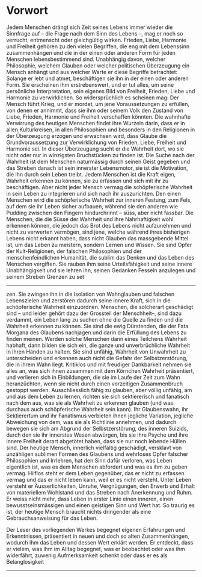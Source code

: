 # Vorwort

Jedem Menschen drängt sich Zeit seines Lebens immer wieder die Sinnfrage
auf – die Frage nach dem Sinn des Lebens –, mag er noch so verrucht, entmenscht oder gleichgültig wirken.
Frieden, Liebe, Harmonie und Freiheit gehören zu den vielen Begriffen, die
eng mit dem Lebenssinn zusammenhängen und die in der einen oder anderen
Form für jeden Menschen lebensbestimmend sind. Unabhängig davon, welcher Philosophie, welchem Glauben oder welcher politischen Überzeugung
ein Mensch anhängt und aus welcher Warte er diese Begriffe betrachtet: Solange er lebt und atmet, beschäftigen sie ihn in der einen oder anderen Form.
Sie erscheinen ihm erstrebenswert, und er tut alles, um seine persönliche Interpretation, sein eigenes Bild von Freiheit, Frieden, Liebe und Harmonie zu
verwirklichen. So widersprüchlich es scheinen mag: Der Mensch führt Krieg,
und er mordet, um jene Voraussetzungen zu erfüllen, von denen er annimmt,
dass sie ihm oder seinem Volk den Zustand von Liebe, Frieden, Harmonie
und Freiheit verschaffen könnten.
Die wahnhafte Verwirrung des heutigen Menschen findet ihre Wurzeln darin, dass er in allen Kulturkreisen, in allen Philosophien und besonders in den
Religionen in der Überzeugung erzogen und erwachsen wird, dass Glaube die
Grundvoraussetzung zur Verwirklichung von Frieden, Liebe, Freiheit und
Harmonie sei. In dieser Überzeugung sucht er die Wahrheit dort, wo sie nicht
oder nur in winzigsten Bruchstücken zu finden ist.
Die Suche nach der Wahrheit ist dem Menschen naturmässig durch seinen
Geist gegeben und das Streben danach ist sein innerster Lebensmotor, sie ist
die Motivation, die ihn durch sein Leben treibt. Jedem Menschen ist die Kraft
eigen, Wahrheit erkennen zu können, sie zu erfassen und sich mit ihr zu beschäftigen. Aber nicht jeder Mensch vermag die schöpferische Wahrheit in
sein Leben zu integrieren und sich nach ihr auszurichten. Den einen Menschen wird die schöpferische Wahrheit zur inneren Festung, zum Fels, auf
dem sie ihr Leben sicher aufbauen, während sie den anderen wie Pudding
zwischen den Fingern hindurchrinnt – süss, aber nicht fassbar.
Die Menschen, die die Süsse der Wahrheit und ihre Nahrhaftigkeit wohl erkennen können, die jedoch das Brot des Lebens nicht aufzunehmen und nicht
zu verwerten vermögen, sind jene, welche während ihres bisherigen Lebens
nicht erkannt haben, dass nicht Glauben das massgebende Mittel ist, um das
Leben zu meistern, sondern Lernen und Wissen. Sie sind Opfer der Kult-Religionen, der falschen Philosophien und der menschenfeindlichen Humanität,
die sublim das Denken und das Leben des Menschen vergiften. Sie rauben
ihm seine Urteilsfähigkeit und seine innere Unabhängigkeit und sie lehren
ihn, seinen Gedanken Fesseln anzulegen und seinem Streben Grenzen zu set

-----

zen. Sie zwingen ihn in die Isolation von Wahnglauben und falschen Lebenszielen und zerstören dadurch seine innere Kraft, sich in die schöpferische
Wahrheit einzuordnen.
Menschen, die solcherart geschädigt sind – und leider gehört dazu der Grossteil der Menschheit–, sind dazu verdammt, ein Leben lang zu suchen ohne die
Quelle zu finden und die Wahrheit erkennen zu können. Sie sind die ewig
Dürstenden, die der Fata Morgana des Glaubens nachjagen und darin die Erfüllung des Lebens zu finden meinen. Werden solche Menschen dann eines
Teilchens Wahrheit habhaft, dann bilden sie sich ein, die ganze und unverbrüchliche Wahrheit in ihren Händen zu halten. Sie sind unfähig, Wahrheit
von Unwahrheit zu unterscheiden und erkennen auch nicht die Gefahr der
Selbstzerstörung, die in ihrem Wahn liegt. Kritiklos und mit freudiger Dankbarkeit nehmen sie alles an, was sich ihnen zusammen mit dem Körnchen
Wahrheit präsentiert, und verlieren sich in Einbildungen, die sie im Laufe der
Zeit zum Wahn heranzüchten, wenn sie nicht durch einen vorzeitigen Zusammenbruch gestoppt werden. Ausschliesslich fähig zu glauben, aber völlig
unfähig, am und aus dem Leben zu lernen, richten sie sich sektiererisch und
fanatisch nach dem aus, was sie als Wahrheit zu erkennen glauben (und was
durchaus auch schöpferische Wahrheit sein kann). Ihr Glaubenswahn, ihr
Sektierertum und ihr Fanatismus verbieten ihnen jegliche Variation, jegliche
Abweichung von dem, was sie als Richtlinie annehmen, und dadurch bewegen sie sich am Abgrund der Selbstzerstörung, des inneren Suizids, durch den
sie ihr innerstes Wesen abwürgen, bis sie ihre Psyche und ihre innere Freiheit
derart abgetötet haben, dass sie nur noch lebende Hüllen sind.
Der heutige Mensch, innerlich vielfältig geschädigt, versklavt von unzähligen
sublimen Formen des Glaubens und wehrloses Opfer falscher Philosophien
und Irrlehren, hat den Sinn dafür verloren, was Leben eigentlich ist, was es
dem Menschen abfordert und was es ihm zu geben vermag. Hilflos steht er
dem Leben gegenüber, das er nicht zu erfassen vermag und das er nicht leben
kann, weil er es nicht versteht. Unter Leben versteht er Äusserlichkeiten, Unruhe, Vergnügungen, den Erwerb und Erhalt von materiellem Wohlstand und
das Streben nach Anerkennung und Ruhm. Er weiss nicht mehr, dass Leben
in erster Linie einen inneren, einen bewusstseinsmässigen und einen geistigen Sinn und Wert hat. So traurig es ist, der heutige Mensch braucht nichts
dringender als eine Gebrauchsanweisung für das Leben.

Der Leser des vorliegenden Werkes begegnet eigenen Erfahrungen und Erkenntnissen, präsentiert in neuen und doch so alten Zusammenhängen, wodurch ihm das Leben und dessen Wert erklärt werden. Er entdeckt, dass er
vielem, was ihm im Alltag begegnet, was er beobachtet oder was ihm widerfährt, zuwenig Aufmerksamkeit schenkt oder dass er es als Belanglosigkeit


-----

